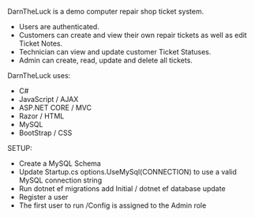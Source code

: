 DarnTheLuck is a demo computer repair shop ticket system.
* Users are authenticated.
* Customers can create and view their own repair tickets as well as edit Ticket Notes. 
* Technician can view and update customer Ticket Statuses.
* Admin can create, read, update and delete all tickets.

DarnTheLuck uses:
* C#
* JavaScript / AJAX
* ASP.NET CORE / MVC
* Razor / HTML
* MySQL
* BootStrap / CSS

SETUP:
* Create a MySQL Schema
* Update Startup.cs options.UseMySql(CONNECTION) to use a valid MySQL connection string
* Run dotnet ef migrations add Initial / dotnet ef database update
* Register a user
* The first user to run /Config is assigned to the Admin role
